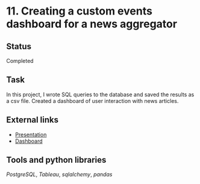 # 11. Creating a custom events dashboard for a news aggregator

## Status
Completed

## Task

In this project, I wrote SQL queries to the database and saved the results as a csv file. Created a dashboard of user interaction with news articles.

## External links
- [Presentation](https://drive.google.com/file/d/1zaz5qEDMEHIMkk9gSgdpFs7t0dn4QFHt/view?usp=sharing)
- [Dashboard](https://public.tableau.com/app/profile/darya.ilina/viz/User_interaction_with_news_articles/Dashboard_1)

## Tools and python libraries

*PostgreSQL*, *Tableau*, *sqlalchemy*, *pandas*
